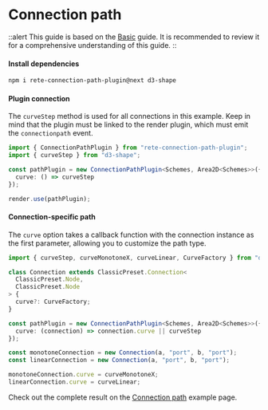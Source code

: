 # Connection path

::alert
This guide is based on the [Basic](/docs/basic) guide. It is recommended to review it for a comprehensive understanding of this guide.
::

#### Install dependencies

```bash
npm i rete-connection-path-plugin@next d3-shape
```

#### Plugin connection

The `curveStep` method is used for all connections in this example. Keep in mind that the plugin must be linked to the render plugin, which must emit the `connectionpath` event.

```ts
import { ConnectionPathPlugin } from "rete-connection-path-plugin";
import { curveStep } from "d3-shape";

const pathPlugin = new ConnectionPathPlugin<Schemes, Area2D<Schemes>>({
  curve: () => curveStep
});

render.use(pathPlugin);
```

#### Connection-specific path

The `curve` option takes a callback function with the connection instance as the first parameter, allowing you to customize the path type.

```ts
import { curveStep, curveMonotoneX, curveLinear, CurveFactory } from "d3-shape";

class Connection extends ClassicPreset.Connection<
  ClassicPreset.Node,
  ClassicPreset.Node
> {
  curve?: CurveFactory;
}

const pathPlugin = new ConnectionPathPlugin<Schemes, Area2D<Schemes>>({
  curve: (connection) => connection.curve || curveStep
});

const monotoneConnection = new Connection(a, "port", b, "port");
const linearConnection = new Connection(a, "port", b, "port");

monotoneConnection.curve = curveMonotoneX;
linearConnection.curve = curveLinear;
```

Check out the complete result on the [Connection path](/examples/connection-path) example page.
